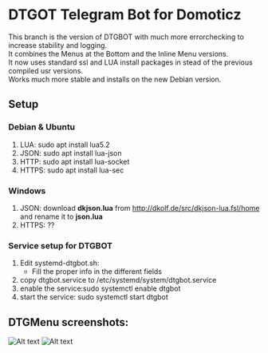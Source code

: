 # DTGOT Telegram Bot for Domoticz

This branch is the version of DTGBOT with much more errorchecking to increase stability and logging.<br>
It combines the Menus at the Bottom and the Inline Menu versions.<br>
It now uses standard ssl and LUA install packages in stead of the previous compiled usr versions.<br>
Works much more stable and installs on the new Debian version. 

## Setup

### Debian & Ubuntu

   1. LUA:  sudo apt install lua5.2
   1. JSON: sudo apt install lua-json
   1. HTTP: sudo apt install lua-socket
   1. HTTPS: sudo apt install lua-sec

### Windows

   1. JSON: download **dkjson.lua** from http://dkolf.de/src/dkjson-lua.fsl/home and rename it to **json.lua**
   1. HTTPS: ??

### Service setup for DTGBOT

   1. Edit systemd-dtgbot.sh:
      * Fill the proper info in the different fields
   1. copy dtgbot.service to /etc/systemd/system/dtgbot.service
   1. enable the service:sudo systemctl enable dtgbot
   1. start the service: sudo systemctl start dtgbot

## DTGMenu screenshots:

  ![Alt text](/img/Menu1.jpg?raw=true "DTGMenu")
  ![Alt text](/img/Menu2.jpg?raw=true "DTGMenu")
